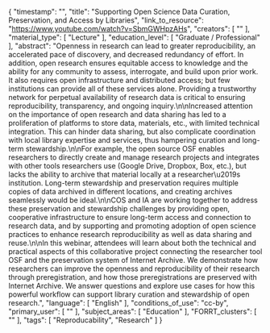 {
    "timestamp": "",
    "title": "Supporting Open Science Data Curation, Preservation, and Access by Libraries",
    "link_to_resource": "https://www.youtube.com/watch?v=SbmGWHpzAHs",
    "creators": [
        ""
    ],
    "material_type": [
        "Lecture"
    ],
    "education_level": [
        "Graduate / Professional"
    ],
    "abstract": "Openness in research can lead to greater reproducibility, an accelerated pace of discovery, and decreased redundancy of effort. In addition, open research ensures equitable access to knowledge and the ability for any community to assess, interrogate, and build upon prior work. It also requires open infrastructure and distributed access; but few institutions can provide all of these services alone. Providing a trustworthy network for perpetual availability of research data is critical to ensuring reproducibility, transparency, and ongoing inquiry.\n\nIncreased attention on the importance of open research and data sharing has led to a proliferation of platforms to store data, materials, etc., with limited technical integration. This can hinder data sharing, but also complicate coordination with local library expertise and services, thus hampering curation and long-term stewardship.\n\nFor example, the open source OSF enables researchers to directly create and manage research projects and integrates with other tools researchers use (Google Drive, Dropbox, Box, etc.), but lacks the ability to archive that material locally at a researcher\u2019s institution. Long-term stewardship and preservation requires multiple copies of data archived in different locations, and creating archives seamlessly would be ideal.\n\nCOS and IA are working together to address these preservation and stewardship challenges by providing open, cooperative infrastructure to ensure long-term access and connection to research data, and by supporting and promoting adoption of open science practices to enhance research reproducibility as well as data sharing and reuse.\n\nIn this webinar, attendees will learn about both the technical and practical aspects of this collaborative project connecting the researcher tool OSF and the preservation system of Internet Archive. We demonstrate how researchers can improve the openness and reproducibility of their research through preregistration, and how those preregistrations are preserved with Internet Archive. We answer questions and explore use cases for how this powerful workflow can support library curation and stewardship of open research.",
    "language": [
        "English"
    ],
    "conditions_of_use": "cc-by",
    "primary_user": [
        ""
    ],
    "subject_areas": [
        "Education"
    ],
    "FORRT_clusters": [
        ""
    ],
    "tags": [
        "Reproducability",
        "Research"
    ]
}
